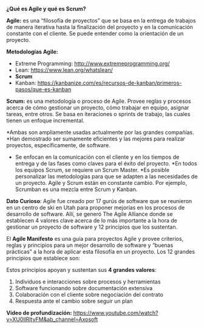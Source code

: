 **¿Qué es Agile y qué es Scrum?**

**Agile:** es una “filosofía de proyectos” que se basa en la entrega de trabajos de manera iterativa hasta la finalización del proyecto y en la comunicación constante con el cliente. Se puede entender como la orientación de un proyecto. 

**Metodologías Agile:**
-	Extreme Programming: http://www.extremeprogramming.org/
-	Lean: https://www.lean.org/whatslean/
-	**Scrum**
-	Kanban: https://kanbanize.com/es/recursos-de-kanban/primeros-pasos/que-es-kanban

**Scrum:** es una metodología o proceso de Agile. Provee reglas y procesos acerca de cómo gestionar un proyecto, cómo trabajar en equipo, asignar tareas, entre otros. Se basa en iteraciones o sprints de trabajo, las cuales tienen un enfoque incremental. 

*Ambas son ampliamente usadas actualmente por las grandes compañías.
*Han demostrado ser sumamente eficientes y las mejores para realizar proyectos, específicamente, de software.
* Se enfocan en la comunicación con el cliente y en los tiempos de entrega y de las fases como claves para el éxito del proyecto.
*En todos los equipos Scrum, se requiere un Scrum Master.
*Es posible personalizar las metodologías para que se adapten a las necesidades de un proyecto. Agile y Scrum están en constante cambio. Por ejemplo, Scrumban es una mezcla entre Scrum y Kanban.

**Dato Curioso**: Agile fue creado por 17 gurús de software que se reunieron en un centro de ski en Utah para proponer mejorías en los procesos de desarrollo de software. Allí, se generó The Agile Alliance donde se establecen 4 valores clave acerca de lo más importante a la hora de gestionar un proyecto de software y 12 principios que los sustentan.

El **Agile Manifesto** es una guía para proyectos Agile y provee criterios, reglas y principios para un mejor desarrollo de software y “buenas prácticas” a la hora de aplicar esta filosofía en un proyecto.
Los 12 grandes principios que establece son:

Estos principios apoyan y sustentan sus **4 grandes valores**:
  1)	Individuos e interacciones sobre procesos y herramientas
  2)	Software funcionando sobre documentación extensiva
  3)	Colaboración con el cliente sobre negociación del contrato
  4)	Respuesta ante el cambio sobre seguir un plan

**Video de profundización:** https://www.youtube.com/watch?v=XU0llRltyFM&ab_channel=Axosoft

